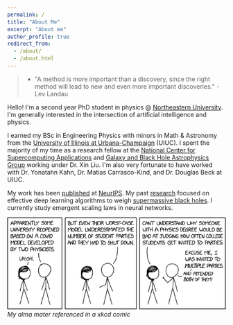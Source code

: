 ```yaml
---
permalink: /
title: "About Me"
excerpt: "About me"
author_profile: true
redirect_from:
  - /about/
  - /about.html
---
```

> * "A method is more important than a discovery, since the right method will lead to new and even more important discoveries." - Lev Landau

Hello! I'm a second year PhD student in physics @ [Northeastern University](https://www.northeastern.edu).  I'm generally interested in the intersection of artificial intelligence and physics.

I earned my BSc in Engineering Physics with minors in Math & Astronomy from the [University of Illinois at Urbana-Champaign](https://illinois.edu) (UIUC). I spent the majority of my time as a research fellow at the [National Center for Supercomputing Applications](http://www.ncsa.illinois.edu) and [Galaxy and Black Hole Astrophysics Group](https://publish.illinois.edu/liu-group/) working under Dr. Xin Liu. I'm also very fortunate to have worked with Dr. Yonatahn Kahn, Dr. Matias Carrasco-Kind, and Dr. Douglas Beck at UIUC.

My work has been [published](https://snehjp2.github.io/publications/) at [NeurIPS](https://ml4physicalsciences.github.io/2020/). My past [research](https://snehjp2.github.io/research/) focused on effective deep learning algorithms to weigh [supermassive black holes](https://www.youtube.com/watch?v=Xsp3_a-PMTw). I currently study emergent scaling laws in neural networks.

![UIUC Covid predictions](/files/university_covid_model.png)
*My alma mater referenced in a xkcd comic*
